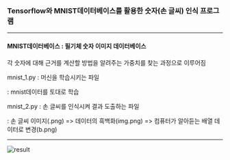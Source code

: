 ### Tensorflow와 MNIST데이터베이스를 활용한 숫자(손 글씨) 인식 프로그램

***

#### MNIST데이터베이스 : 필기체 숫자 이미지 데이터베이스

각 숫자에 대해 근거를 계산할 방법을 알려주는 가중치를 찾는 과정으로 이루어짐

mnist_1.py : 머신을 학습시키는 파일

: mnist데이터를 토대로 학습

mnist_2.py : 손 글씨를 인식시켜 결과 도출하는 파일

: 손 글씨 이미지(.png) => 데이터의 흑백화(img.png) => 컴퓨터가 알아듣는 배열 데이터로 변경(b.png)

***
![result](https://user-images.githubusercontent.com/59947533/94332305-16164600-000f-11eb-8159-a9a084fcb20f.png)
